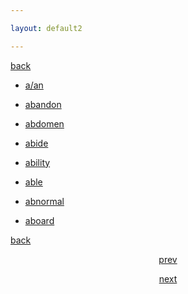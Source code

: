 ```yaml
---

layout: default2

---
```


<p style="text-align:left"><a href="./caidan.html">back</a></p>

- [a/an](https://www.ldoceonline.com/dictionary/a)

- [abandon](https://www.ldoceonline.com/dictionary/abandon)

- [abdomen](https://www.ldoceonline.com/dictionary/abdomen)

- [abide](https://www.ldoceonline.com/dictionary/abide)

- [ability](https://www.ldoceonline.com/dictionary/ability)

- [able](https://www.ldoceonline.com/dictionary/able)

- [abnormal](https://www.ldoceonline.com/dictionary/abnormal)

- [aboard](https://www.ldoceonline.com/dictionary/aboard)


<p style="text-align:left"><a href="./caidan.html">back</a></p>


<p style="text-align:center"><a href="./A1.html">prev</a></p>


<p style="text-align:center"><a href="./A3.html">next</a></p>

